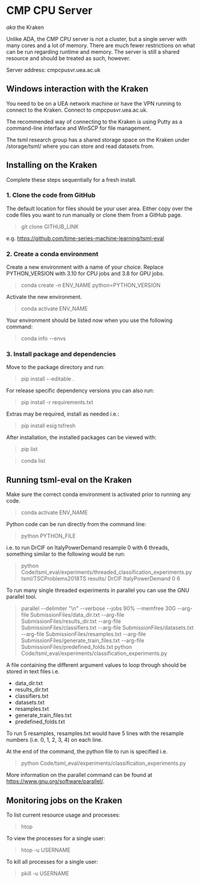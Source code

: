 # CMP CPU Server

_aka_ the Kraken

Unlike ADA, the CMP CPU server is not a cluster, but a single server with many cores and a lot of memory. There are much fewer restrictions on what can be run regarding runtime and memory. The server is still a shared resource and should be treated as such, however.

Server address: cmpcpusvr.uea.ac.uk

## Windows interaction with the Kraken

You need to be on a UEA network machine or have the VPN running to connect to the Kraken. Connect to cmpcpusvr.uea.ac.uk.

The recommended way of connecting to the Kraken is using Putty as a command-line interface and WinSCP for file management.

The tsml research group has a shared storage space on the Kraken under /storage/tsml/ where you can store and read datasets from.

## Installing on the Kraken

Complete these steps sequentially for a fresh install.

### 1. Clone the code from GitHub

The default location for files should be your user area. Either copy over the code files you want to run manually or clone them from a GitHub page.

>git clone GITHUB_LINK

e.g. https://github.com/time-series-machine-learning/tsml-eval

### 2. Create a conda environment

Create a new environment with a name of your choice. Replace PYTHON_VERSION with 3.10 for CPU jobs and 3.8 for GPU jobs.

>conda create -n ENV_NAME python=PYTHON_VERSION

Activate the new environment.

>conda activate ENV_NAME

Your environment should be listed now when you use the following command:

>conda info --envs

### 3. Install package and dependencies

Move to the package directory and run:

>pip install --editable .

For release specific dependency versions you can also run:

>pip install -r requirements.txt

Extras may be required, install as needed i.e.:

>pip install esig tsfresh

After installation, the installed packages can be viewed with:

>pip list

>conda list

## Running tsml-eval on the Kraken

Make sure the correct conda environment is activated prior to running any code.

> conda activate ENV_NAME

Python code can be run directly from the command line:

> python PYTHON_FILE

i.e. to run DrCIF on ItalyPowerDemand resample 0 with 6 threads, something similar to the following would be run:

> python Code/tsml_eval/experiments/threaded_classification_experiments.py tsml/TSCProblems2018TS results/ DrCIF ItalyPowerDemand 0 6

To run many single threaded experiments in parallel you can use the GNU parallel tool.

> parallel --delimiter "\n" --verbose --jobs 90% --memfree 30G --arg-file SubmissionFiles/data_dir.txt --arg-file SubmissionFiles/results_dir.txt --arg-file SubmissionFiles/classifiers.txt --arg-file SubmissionFiles/datasets.txt --arg-file SubmissionFiles/resamples.txt --arg-file SubmissionFiles/generate_train_files.txt --arg-file SubmissionFiles/predefined_folds.txt python Code/tsml_eval/experiments/classification_experiments.py

A file containing the different argument values to loop through should be stored in text files i.e.
- data_dir.txt
- results_dir.txt
- classifiers.txt
- datasets.txt
- resamples.txt
- generate_train_files.txt
- predefined_folds.txt

To run 5 resamples, resamples.txt would have 5 lines with the resample numbers (i.e. 0, 1, 2, 3, 4) on each line.

At the end of the command, the python file to run is specified i.e.
>python Code/tsml_eval/experiments/classification_experiments.py

More information on the parallel command can be found at https://www.gnu.org/software/parallel/.

## Monitoring jobs on the Kraken

To list current resource usage and processes:

> htop

To view the processes for a single user:

> htop -u USERNAME

To kill all processes for a single user:

> pkill -u USERNAME

